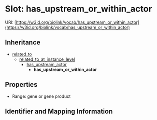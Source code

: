 # Slot: has_upstream_or_within_actor

URI: [https://w3id.org/biolink/vocab/has_upstream_or_within_actor](https://w3id.org/biolink/vocab/has_upstream_or_within_actor)




## Inheritance

* [related_to](related_to.md)
    * [related_to_at_instance_level](related_to_at_instance_level.md)
        * [has_upstream_actor](has_upstream_actor.md)
            * **has_upstream_or_within_actor**



## Properties

 * Range: gene or gene product



## Identifier and Mapping Information






